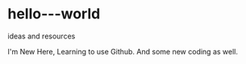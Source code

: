 # hello---world
ideas and resources

I'm New Here, Learning to use Github. And some new coding as well. 
